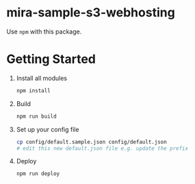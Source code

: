 # mira-sample-s3-webhosting

Use `npm` with this package.

# Getting Started

1. Install all modules

   ```bash
   npm install
   ```

2. Build

   ```bash
   npm run build
   ```

3. Set up your config file

   ```bash
   cp config/default.sample.json config/default.json
   # edit this new default.json file e.g. update the prefix
   ```

4. Deploy

   ```bash
   npm run deploy
   ```
